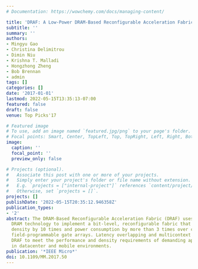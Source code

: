 ```yaml
---
# Documentation: https://wowchemy.com/docs/managing-content/

title: 'DRAF: A Low-Power DRAM-Based Reconfigurable Acceleration Fabric'
subtitle: ''
summary: ''
authors:
- Mingyu Gao
- Christina Delimitrou
- Dimin Niu
- Krishna T. Malladi
- Hongzhong Zheng
- Bob Brennan
- admin
tags: []
categories: []
date: '2017-01-01'
lastmod: 2022-05-15T13:35:13-07:00
featured: false
draft: false
venue: Top Picks'17

# Featured image
# To use, add an image named `featured.jpg/png` to your page's folder.
# Focal points: Smart, Center, TopLeft, Top, TopRight, Left, Right, BottomLeft, Bottom, BottomRight.
image:
  caption: ''
  focal_point: ''
  preview_only: false

# Projects (optional).
#   Associate this post with one or more of your projects.
#   Simply enter your project's folder or file name without extension.
#   E.g. `projects = ["internal-project"]` references `content/project/deep-learning/index.md`.
#   Otherwise, set `projects = []`.
projects: []
publishDate: '2022-05-15T20:35:12.946358Z'
publication_types:
- '2'
abstract: The DRAM-Based Reconfigurable Acceleration Fabric (DRAF) uses commodity
  DRAM technology to implement a bit-level, reconfigurable fabric that improves area
  density by 10 times and power consumption by more than 3 times over conventional
  field-programmable gate arrays. Latency overlapping and multicontext support allow
  DRAF to meet the performance and density requirements of demanding applications
  in datacenter and mobile environments.
publication: '*IEEE Micro*'
doi: 10.1109/MM.2017.50
---
```

